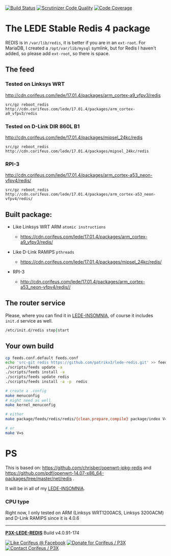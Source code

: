 [//]: #@corifeus-header

  [![Build Status](https://travis-ci.org/patrikx3/lede-redis.svg?branch=master)](https://travis-ci.org/patrikx3/lede-redis)  [![Scrutinizer Code Quality](https://scrutinizer-ci.com/g/patrikx3/lede-redis/badges/quality-score.png?b=master)](https://scrutinizer-ci.com/g/patrikx3/lede-redis/?branch=master)  [![Code Coverage](https://scrutinizer-ci.com/g/patrikx3/lede-redis/badges/coverage.png?b=master)](https://scrutinizer-ci.com/g/patrikx3/lede-redis/?branch=master) 

# The LEDE Stable Redis 4 package 

 
                        
[//]: #@corifeus-header:end

REDIS is in ```/var/lib/redis```, it is better if you are in an ```ext-root```. For MariaDB, I created a ```/opt/var/lib/mysql``` symlink, but for Redis I haven't added, so please add ```ext-root```, so there is space.

## The feed

### Tested on Linksys WRT

http://cdn.corifeus.com/lede/17.01.4/packages/arm_cortex-a9_vfpv3/redis

```text
src/gz reboot_redis http://cdn.corifeus.com/lede/17.01.4/packages/arm_cortex-a9_vfpv3/redis
```

### Tested on D-Link DIR 860L B1

http://cdn.corifeus.com/lede/17.01.4/packages/mipsel_24kc/redis

```text
src/gz reboot_redis http://cdn.corifeus.com/lede/17.01.4/packages/mipsel_24kc/redis
```

### RPI-3

http://cdn.corifeus.com/lede/17.01.4/packages/arm_cortex-a53_neon-vfpv4/redis/

```text
src/gz reboot_redis http://cdn.corifeus.com/lede/17.01.4/packages/arm_cortex-a53_neon-vfpv4/redis/
```


## Built package:
  
* Like Linksys WRT ARM ```atomic instructions```
  * https://cdn.corifeus.com/lede/17.01.4/packages/arm_cortex-a9_vfpv3/redis/  

* Like D-Link RAMIPS ```pthreads```
  * https://cdn.corifeus.com/lede/17.01.4/packages/mipsel_24kc/redis/

* RPI-3 
  * http://cdn.corifeus.com/lede/17.01.4/packages/arm_cortex-a53_neon-vfpv4/redis//

## The router service

Please, where you can find it in  [LEDE-INSOMNIA](https://pages.corifeus.com/lede-insomnia), of course it includes ```init.d``` service as well.

```bash
/etc/init.d/redis stop|start
```

## Your own build

```bash
cp feeds.conf.default feeds.conf
echo 'src-git redis https://github.com/patrikx3/lede-redis.git' >> feeds.conf
./scripts/feeds update -a
./scripts/feeds install -a
./scripts/feeds update redis
./scripts/feeds install -a -p  redis

# create a .config
make menuconfig
# might need as well
make kernel_menuconfig

# either
make package/feeds/redis/redis/{clean,prepare,compile} package/index V=s

# or
make V=s
```


# PS

This is based on:
https://github.com/chrisber/openwrt-ipkg-redis and https://github.com/pdf/openwrt-14.07-x86_64-packages/tree/master/net/redis .

It will be in all of my [LEDE-INSOMNIA](https://pages.corifeus.com/lede-insomnia).

### CPU type
Right now, I only tested on ARM (Linksys WRT1200ACS, Linksys 3200ACM) and D-Link RAMIPS since it is 4.0.6


[//]: #@corifeus-footer

---

[**P3X-LEDE-REDIS**](https://pages.corifeus.com/lede-redis) Build v4.0.91-174 

[![Like Corifeus @ Facebook](https://img.shields.io/badge/LIKE-Corifeus-3b5998.svg)](https://www.facebook.com/corifeus.software) [![Donate for Corifeus / P3X](https://img.shields.io/badge/Donate-Corifeus-003087.svg)](https://www.paypal.com/cgi-bin/webscr?cmd=_donations&business=LFRV89WPRMMVE&lc=HU&item_name=Patrik%20Laszlo&item_number=patrikx3&currency_code=HUF&bn=PP%2dDonationsBF%3abtn_donate_SM%2egif%3aNonHosted)  [![Contact Corifeus / P3X](https://img.shields.io/badge/Contact-P3X-ff9900.svg)](https://www.patrikx3.com/en/front/contact) 


 

[//]: #@corifeus-footer:end